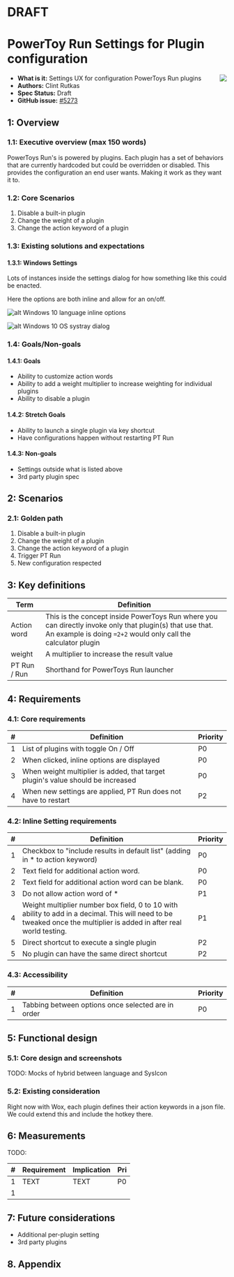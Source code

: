 # DRAFT

# PowerToy Run Settings for Plugin configuration

<img align="right" src="./images/Logo.png" />

- **What is it:** Settings UX for configuration PowerToys Run plugins
- **Authors:** Clint Rutkas
- **Spec Status:** Draft
- **GitHub issue:** [#5273](https://github.com/microsoft/PowerToys/issues/5273)

## 1: Overview

### 1.1: Executive overview (max 150 words)

PowerToys Run's is powered by plugins. Each plugin has a set of behaviors that are currently hardcoded but could be overridden or disabled. This provides the configuration an end user wants.  Making it work as they want it to.

### 1.2: Core Scenarios

1. Disable a built-in plugin
2. Change the weight of a plugin
3. Change the action keyword of a plugin

### 1.3: Existing solutions and expectations 

#### 1.3.1: Windows Settings

Lots of instances inside the settings dialog for how something like this could be enacted.  

Here the options are both inline and allow for an on/off.

![alt Windows 10 language inline options][WinSettingLanguage]

![alt Windows 10 OS systray dialog][WinSettingSysIcon]

### 1.4: Goals/Non-goals

#### 1.4.1: Goals

- Ability to customize action words
- Ability to add a weight multiplier to increase weighting for individual plugins
- Ability to disable a plugin

#### 1.4.2: Stretch Goals

- Ability to launch a single plugin via key shortcut
- Have configurations happen without restarting PT Run

#### 1.4.3: Non-goals

- Settings outside what is listed above
- 3rd party plugin spec

## 2: Scenarios

### 2.1: Golden path

1. Disable a built-in plugin
2. Change the weight of a plugin
3. Change the action keyword of a plugin
4. Trigger PT Run
5. New configuration respected

## 3: Key definitions

| Term | Definition |
|------|------------|
| Action word | This is the concept inside PowerToys Run where you can directly invoke only that plugin(s) that use that.  An example is doing `=2+2` would only call the calculator plugin |
| weight | A multiplier to increase the result value |
| PT Run / Run | Shorthand for PowerToys Run launcher |

## 4: Requirements

### 4.1: Core requirements

| # | Definition | Priority |
|---|------------|----------|
| 1 | List of plugins with toggle On / Off | P0 |
| 2 | When clicked, inline options are displayed | P0 |
| 3 | When weight multiplier is added, that target plugin's value should be increased | P0 |
| 4 | When new settings are applied, PT Run does not have to restart | P2 |

### 4.2: Inline Setting requirements

| # | Definition | Priority |
|---|------------|----------|
| 1 | Checkbox to "include results in default list" (adding in * to action keyword)  | P0 |
| 2 | Text field for additional action word. | P0 |
| 2 | Text field for additional action word can be blank. | P0 |
| 3 | Do not allow action word of * | P1 |
| 4 | Weight multiplier number box field, 0 to 10 with ability to add in a decimal.  This will need to be tweaked once the multiplier is added in after real world testing. | P1 |
| 5 | Direct shortcut to execute a single plugin | P2 |
| 5 | No plugin can have the same direct shortcut | P2 |

### 4.3: Accessibility 

| # | Definition | Priority |
|---|------------|----------|
| 1 | Tabbing between options once selected are in order | P0 |

## 5: Functional design

### 5.1: Core design and screenshots

TODO: Mocks of hybrid between language and SysIcon

### 5.2: Existing consideration

Right now with Wox, each plugin defines their action keywords in a json file.  We could extend this and include the hotkey there.

## 6: Measurements

TODO: 

| # | Requirement | Implication | Pri |
| - | ------------|-------------|-----|
| 1 | TEXT | TEXT | P0 |
| 1 | | | |

## 7: Future considerations

- Additional per-plugin setting
- 3rd party plugins

## 8. Appendix

[WinSettingLanguage]: ./images/PtRunPlugin/preferredLanguages.png
[WinSettingSysIcon]: ./images/PtRunPlugin/systemIcons.png